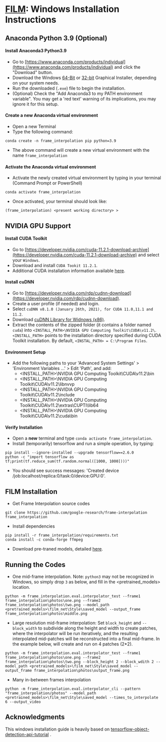# [FILM](https://github.com/google-research/frame-interpolation): Windows Installation Instructions

## Anaconda Python 3.9 (Optional)

#### Install Anaconda3 Python3.9
* Go to [https://www.anaconda.com/products/individual](https://www.anaconda.com/products/individual) and click the "Download" button.
* Download the Windows [64-Bit](https://repo.anaconda.com/archive/Anaconda3-2021.11-Windows-x86_64.exe) or [32-bit](https://repo.anaconda.com/archive/Anaconda3-2021.11-Windows-x86.exe) Graphical Installer, depending on your system needs.
* Run the downloaded (`.exe`) file to begin the installation.
* (Optional) Check the "Add Anaconda3 to my PATH environment variable". You may get a 'red text' warning of its implications, you may ignore it for this setup.

#### Create a new Anaconda virtual environment
* Open a new Terminal
* Type the following command:
```
conda create -n frame_interpolation pip python=3.9
```
* The above command will create a new virtual environment with the name `frame_interpolation`

#### Activate the Anaconda virtual environment
* Activate the newly created virtual environment by typing in your terminal (Command Prompt or PowerShell)
```
conda activate frame_interpolation
```
* Once activated, your terminal should look like:
```
(frame_interpolation) <present working directory> >
```

## NVIDIA GPU Support
#### Install CUDA Toolkit
* Go to [https://developer.nvidia.com/cuda-11.2.1-download-archive](https://developer.nvidia.com/cuda-11.2.1-download-archive) and select your `Windows`.
* Download and install `CUDA Tookit 11.2.1`.
* Additional CUDA installation information available [here](https://docs.nvidia.com/cuda/archive/11.2.2/cuda-installation-guide-microsoft-windows/index.html).

#### Install cuDNN
* Go to [https://developer.nvidia.com/rdp/cudnn-download](https://developer.nvidia.com/rdp/cudnn-download).
* Create a user profile (if needed) and login.
* Select `cuDNN v8.1.0 (January 26th, 2021), for CUDA 11.0,11.1 and 11.2`.
* Download [cuDNN Library for Widnows (x86)](https://developer.nvidia.com/compute/machine-learning/cudnn/secure/8.1.0.77/11.2_20210127/cudnn-11.2-windows-x64-v8.1.0.77.zip). 
* Extract the contents of the zipped folder (it contains a folder named `cuda`) into `<INSTALL_PATH>\NVIDIA GPU Computing Toolkit\CUDA\v11.2\`. `<INSTALL_PATH>` points to the installation directory specified during CUDA Toolkit installation. By default, `<INSTAL_PATH> = C:\Program Files`.

#### Environment Setup
* Add the following paths to your 'Advanced System Settings' > 'Environment Variables ...' > Edit 'Path', and add:
    * <INSTALL_PATH>\NVIDIA GPU Computing Toolkit\CUDA\v11.2\bin
    * <INSTALL_PATH>\NVIDIA GPU Computing Toolkit\CUDA\v11.2\libnvvp
    * <INSTALL_PATH>\NVIDIA GPU Computing Toolkit\CUDA\v11.2\include
    * <INSTALL_PATH>\NVIDIA GPU Computing Toolkit\CUDA\v11.2\extras\CUPTI\lib64
    * <INSTALL_PATH>\NVIDIA GPU Computing Toolkit\CUDA\v11.2\cuda\bin

#### Verify Installation
* Open a **new** terminal and type `conda activate frame_interpolation`.
* Install (temporarily) tensorflow and run a simple operation, by typing:
```
pip install --ignore-installed --upgrade tensorflow==2.6.0
python -c "import tensorflow as tf;print(tf.reduce_sum(tf.random.normal([1000, 1000])))"
```
* You should see success messages: 'Created device /job:localhost/replica:0/task:0/device:GPU:0'.

## FILM Installation
* Get Frame Interpolation source codes
```
git clone https://github.com/google-research/frame-interpolation frame_interpolation
```
* Install dependencies
```
pip install -r frame_interpolation/requirements.txt
conda install -c conda-forge ffmpeg
```
* Download pre-traned models, detailed [here](https://github.com/google-research/frame-interpolation#pre-trained-models).

## Running the Codes
* One mid-frame interpolation. Note: `python3` may not be recognized in Windows, so simply drop `3` as below, and fill in the <pretrained_models> location.
```
python -m frame_interpolation.eval.interpolator_test --frame1 frame_interpolation\photos\one.png --frame2 frame_interpolation\photos\two.png --model_path <pretrained_models>\film_net\Style\saved_model --output_frame frame_interpolation\photos\middle.png
```

* Large resolution mid-frame interpolation: Set `block_height` and `--block_width` to subdivide along the height and width to create patches, where the interpolator will be run iteratively, and the resulting interpolated mid-patches will be reconstructed into a final mid-frame. In the example below, will create and run on 4 patches (2*2).
```
python -m frame_interpolation.eval.interpolator_test --frame1 frame_interpolation\photos\one.png --frame2 frame_interpolation\photos\two.png --block_height 2 --block_wdith 2 --model_path <pretrained_models>\film_net\Style\saved_model --output_frame frame_interpolation\photos\output_frame.png
```
* Many in-between frames interpolation
```
python -m frame_interpolation.eval.interpolator_cli --pattern "frame_interpolation/photos" --model_path <pretrained_models>\film_net\Style\saved_model --times_to_interpolate 6 --output_video
```

## Acknowledgments

This windows installation guide is heavily based on [tensorflow-object-detection-api-tutorial](https://tensorflow-object-detection-api-tutorial.readthedocs.io/en/latest/install.html) .
